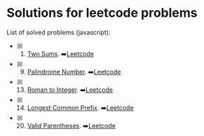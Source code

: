 # Solutions for leetcode problems

List of solved problems (javascript):

- [x] 1. [Two Sums](src/1-two-sum.js). ➡️[Leetcode](https://leetcode.com/problems/two-sum/)
- [x] 9. [Palindrome Number](src/9-palindrome-number.js). ➡️[Leetcode](https://leetcode.com/problems/palindrome-number/)
- [x] 13. [Roman to Integer](src/13-roman-to-integer.js). ➡️[Leetcode](https://leetcode.com/problems/roman-to-integer/)
- [x] 14. [Longest Common Prefix](src/14-longest-common-prefix.js). ➡️[Leetcode](https://leetcode.com/problems/longest-common-prefix/)
- [x] 20. [Valid Parentheses](src/20-valid-parentheses.js). ➡️[Leetcode](https://leetcode.com/problems/valid-parentheses/)
